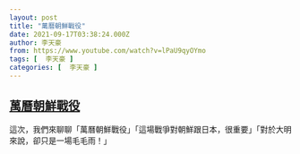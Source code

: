 ```yaml
---
layout: post
title: "萬曆朝鮮戰役"
date: 2021-09-17T03:38:24.000Z
author: 李天豪
from: https://www.youtube.com/watch?v=lPaU9qyOYmo
tags: [  李天豪 ]
categories: [  李天豪 ]
---
```

<!--1631849904000-->
[萬曆朝鮮戰役](https://www.youtube.com/watch?v=lPaU9qyOYmo)
------

<div>
這次，我們來聊聊「萬曆朝鮮戰役」「這場戰爭對朝鮮跟日本，很重要」「對於大明來說，卻只是一場毛毛雨！」
</div>
